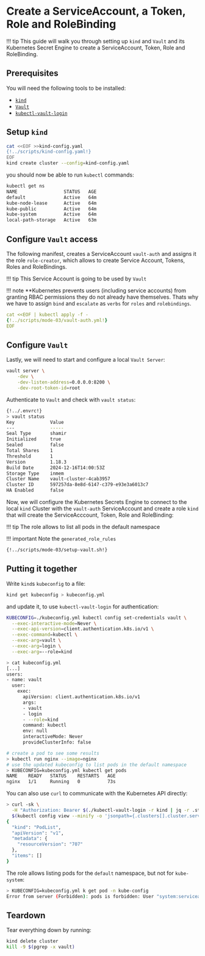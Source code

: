 # Create a ServiceAccount, a Token, Role and RoleBinding
!!! tip
    This guide will walk you through setting up `kind` and `Vault` and its Kubernetes Secret Engine to create a ServiceAccount, Token, Role and RoleBinding.

## Prerequisites
You will need the following tools to be installed:

- [`kind`](https://kind.sigs.k8s.io)
- [`Vault`](https://developer.hashicorp.com/vault/docs/install)
- [`kubectl-vault-login`](https://falcosuessgott.github.io/kubectl-vault-login/)

## Setup `kind`
```bash
cat <<EOF >>kind-config.yaml
{!../scripts/kind-config.yaml!}
EOF
kind create cluster --config=kind-config.yaml
```

you should now be able to run `kubectl` commands:

```bash
kubectl get ns
NAME                 STATUS   AGE
default              Active   64m
kube-node-lease      Active   64m
kube-public          Active   64m
kube-system          Active   64m
local-path-storage   Active   63m
```

## Configure `Vault` access
The following manifest, creates a ServiceAccount `vault-auth` and assigns it the role `role-creator`, which allows to create Service Account, Tokens, Roles and RoleBindings.

!!! tip
    This Service Account is going to be used by `Vault`

!!! note
    **Kubernetes prevents users (including service accounts) from granting RBAC permissions they do not already have themselves.
    Thats why we have to assign `bind` and `escalate` as `verbs` for `roles` and `rolebindings`.

```yaml
cat <<EOF | kubectl apply -f -
{!../scripts/mode-03/vault-auth.yml!}
EOF
```

## Configure `Vault`
Lastly, we will need to start and configure a local `Vault Server`:

```bash
vault server \
	-dev \
	-dev-listen-address=0.0.0.0:8200 \
	-dev-root-token-id=root
```

Authenticate to `Vault` and check with `vault status`:

```bash
{!../.envrc!}
> vault status
Key             Value
---             -----
Seal Type       shamir
Initialized     true
Sealed          false
Total Shares    1
Threshold       1
Version         1.18.3
Build Date      2024-12-16T14:00:53Z
Storage Type    inmem
Cluster Name    vault-cluster-4cab3957
Cluster ID      597257da-8e8d-6147-c379-e93e3a6013c7
HA Enabled      false
```

Now, we will configure the Kubernetes Secrets Engine to connect to the local `kind` Cluster with the `vault-auth` ServiceAccount and create a role `kind` that will create the ServiceAcccount, Token, Role and RoleBinding:

!!! tip
    The role allows to list all pods in the default namespace


!!! important
    Note the `generated_role_rules`


```bash
{!../scripts/mode-03/setup-vault.sh!}
```

## Putting it together
Write `kind`s `kubeconfig` to a file:

```bash
kind get kubeconfig > kubeconfig.yml
```

and update it, to use `kubectl-vault-login` for authentication:

```bash
KUBECONFIG=./kubeconfig.yml kubectl config set-credentials vault \
  --exec-interactive-mode=Never \
  --exec-api-version=client.authentication.k8s.io/v1 \
  --exec-command=kubectl \
  --exec-arg=vault \
  --exec-arg=login \
  --exec-arg=--role=kind
```

```bash
> cat kubeconfig.yml
[...]
users:
- name: vault
  user:
    exec:
      apiVersion: client.authentication.k8s.io/v1
      args:
      - vault
      - login
      - --role=kind
      command: kubectl
      env: null
      interactiveMode: Never
      provideClusterInfo: false
```

```bash
# create a pod to see some results
> kubectl run nginx --image=nginx
# use the updated kubeconfig to list pods in the default namespace
> KUBECONFIG=kubeconfig.yml kubectl get pods
NAME    READY   STATUS    RESTARTS   AGE
nginx   1/1     Running   0          73s
```

You can also use `curl` to communicate with the Kubernetes API directly:

```bash
> curl -sk \
  -H "Authorization: Bearer $(./kubectl-vault-login -r kind | jq -r .status.token)" \
  $(kubectl config view --minify -o 'jsonpath={.clusters[].cluster.server}')/api/v1/namespaces/default/pods
{
  "kind": "PodList",
  "apiVersion": "v1",
  "metadata": {
    "resourceVersion": "707"
  },
  "items": []
}
```

The role allows listing pods for the `default` namespace, but not for `kube-system`:

```bash
> KUBECONFIG=kubeconfig.yml k get pod -n kube-config
Error from server (Forbidden): pods is forbidden: User "system:serviceaccount:default:v-token-kind-1739680669-u5x0uqreffqt8hf2qdydpksf" cannot list resource "pods" in API group "" in the namespace "kube-system"
```

## Teardown
Tear everything down by running:
```bash
kind delete cluster
kill -9 $(pgrep -x vault)
```
